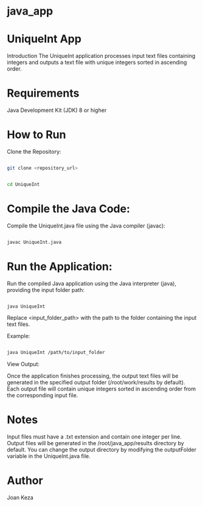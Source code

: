 # java_app
# UniqueInt App

Introduction
The UniqueInt application processes input text files containing integers and outputs a text file with unique integers sorted in ascending order.

# Requirements

Java Development Kit (JDK) 8 or higher

# How to Run

Clone the Repository:

```bash

git clone <repository_url>

```

```bash

cd UniqueInt

```

# Compile the Java Code:

Compile the UniqueInt.java file using the Java compiler (javac):

```bash

javac UniqueInt.java

```

# Run the Application:

Run the compiled Java application using the Java interpreter (java), providing the input folder path:

```bash

java UniqueInt

```

Replace <input_folder_path> with the path to the folder containing the input text files.

Example:

```bash

java UniqueInt /path/to/input_folder

```

View Output:

Once the application finishes processing, the output text files will be generated in the specified output folder (/root/work/results by default). Each output file will contain unique integers sorted in ascending order from the corresponding input file.

# Notes
Input files must have a .txt extension and contain one integer per line.
Output files will be generated in the /root/java_app/results directory by default. You can change the output directory by modifying the outputFolder variable in the UniqueInt.java file.
# Author
Joan Keza
